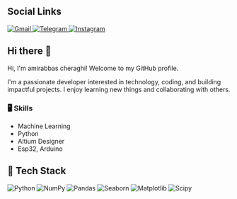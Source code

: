 ## Social Links

<p>
	<a href="mailto:amirabbasc316@gmail.com" target="_blank">
		<img src="https://img.shields.io/badge/Gmail-D14836?style=for-the-badge&logo=gmail&logoColor=white" alt="Gmail"/>
	</a>
	<a href="https://t.me/amira820" target="_blank">
		<img src="https://img.shields.io/badge/Telegram-2CA5E0?style=for-the-badge&logo=telegram&logoColor=white" alt="Telegram"/>
	</a>
	<a href="https://instagram.com/amir_ch80" target="_blank">
		<img src="https://img.shields.io/badge/Instagram-E4405F?style=for-the-badge&logo=instagram&logoColor=white" alt="Instagram"/>
	</a>
</p>

## Hi there 👋
Hi, I'm amirabbas cheraghi! Welcome to my GitHub profile.

I'm a passionate developer interested in technology, coding, and building impactful projects. I enjoy learning new things and collaborating with others.

### 🖥 Skills
- Machine Learning
- Python
- Altium Designer
- Esp32, Arduino 


## 🚀 Tech Stack

<p>
	<img src="https://img.shields.io/badge/Python-3776AB?style=plastic&logo=python&logoColor=white" alt="Python"/>
	<img src="https://img.shields.io/badge/Numpy-013243?style=plastic&logo=numpy&logoColor=white" alt="NumPy"/>
	<img src="https://img.shields.io/badge/Pandas-150458?style=plastic&logo=pandas&logoColor=white" alt="Pandas"/>
				<img src="https://img.shields.io/badge/Seaborn-4C8CB5?style=plastic&logo=seaborn&logoColor=white" alt="Seaborn"/>
					<img src="https://img.shields.io/badge/Matplotlib-FC4F30?style=plastic&logo=matplotlib&logoColor=white" alt="Matplotlib"/>
					<img src="https://img.shields.io/badge/Scipy-8CAAE6?style=plastic&logo=scipy&logoColor=white" alt="Scipy"/>
</p>



